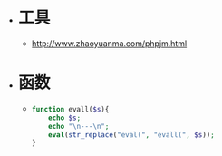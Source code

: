 - # 工具
	- http://www.zhaoyuanma.com/phpjm.html
- # 函数
	- ```php
	  function evall($s){
	      echo $s;
	      echo "\n---\n";
	      eval(str_replace("eval(", "evall(", $s));
	  }
	  ```